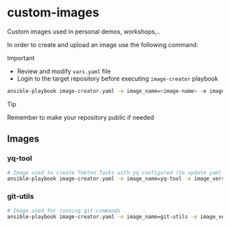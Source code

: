 # custom-images

Custom images used in personal demos, workshops,..

In order to create and upload an image use the following command:

> [!IMPORTANT]  
> - Review and modify `vars.yaml` file
> - Login to the target repository before executing `image-creator` playbook

```sh
ansible-playbook image-creator.yaml -e image_name=<image-name> -e image_version=<image-name>
```

> [!TIP]  
> Remember to make your repository public if needed

## Images

### yq-tool

```sh
# Image used to create Tekton Tasks with yq configured (to update yaml files values)
ansible-playbook image-creator.yaml -e image_name=yq-tool -e image_version=1.0.0
```

### git-utils

```sh
# Image used for running git commands
ansible-playbook image-creator.yaml -e image_name=git-utils -e image_version=1.0.0
```